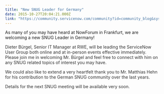 ```yaml
---
title: "New SNUG Leader for Germany"
date: 2015-10-27T20:04:21.000Z
link: "https://community.servicenow.com/community?id=community_blog&sys_id=9b8d2a69dbd0dbc01dcaf3231f961961"
---
```

<p>As many of you may have heard at NowForum in Frankfurt, we are welcoming a new SNUG Leader in Germany!</p><p></p><p><span style="color: #303030;">Dieter Bürgel, Senior IT Manager at RWE, will be leading the ServiceNow User Group both online and at in-person events effective immediately. Please join me in welcoming Mr. <span style="color: #303030;">Bürgel and feel free to connect with him on any SNUG related topics of interest you may have.</span></span></p><p></p><p><span style="color: #303030;">We could also like to extend a very heartfelt thank you to Mr. Matthias Hehn for his contribution to the German SNUG community over the last years. </span></p><p></p><p><span style="color: #303030;">Details for the next SNUG meeting will be available very soon.</span></p>